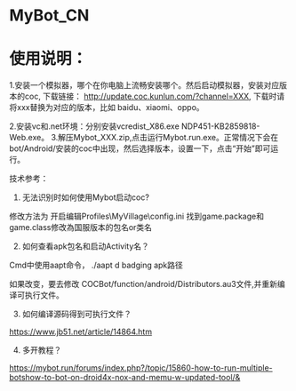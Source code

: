 # MyBot_CN

# 使用说明：

1.安装一个模拟器，哪个在你电脑上流畅安装哪个。然后启动模拟器，安装对应版本的coc, 下载链接： http://update.coc.kunlun.com/?channel=XXX, 
下载时请将xxx替换为对应的版本，比如 baidu、xiaomi、oppo。

2.安装vc和.net环境：分别安装vcredist_X86.exe NDP451-KB2859818-Web.exe。
3.解压Mybot_XXX.zip,点击运行Mybot.run.exe。正常情况下会在bot/Android/安装的coc中出现，然后选择版本，设置一下，点击“开始”即可运行。



技术参考：

1. 无法识别时如何使用Mybot启动coc?

修改方法为 开启编辑Profiles\MyVillage\config.ini
找到game.package和game.class修改為国服版本的包名or类名

2. 如何查看apk包名和启动Activity名？

Cmd中使用aapt命令， ./aapt d badging apk路径


如果改变，要去修改 COCBot/function/android/Distributors.au3文件,并重新编译可执行文件。

3. 如何编译源码得到可执行文件？

https://www.jb51.net/article/14864.htm

4. 多开教程？

https://mybot.run/forums/index.php?/topic/15860-how-to-run-multiple-botshow-to-bot-on-droid4x-nox-and-memu-w-updated-tool/&
